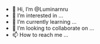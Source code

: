 - 👋 Hi, I’m @Luminarnru
- 👀 I’m interested in ...
- 🌱 I’m currently learning ...
- 💞️ I’m looking to collaborate on ...
- 📫 How to reach me ...

<!---
Luminarnru/Luminarnru is a ✨ special ✨ repository because its `README.md` (this file) appears on your GitHub profile.
You can click the Preview link to take a look at your changes.
--->
